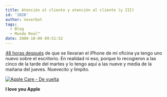 ```yaml
---
title: Atención al cliente y atención al cliente (y III)
id: '1026'
author: neverbot
tags:
  - Blog
  - Mundo Real™
date: 2008-10-09 09:51:52
---
```


[48 horas después](https://www.neverbot.com/atencion-al-cliente-y-atencion-al-cliente-ii/) de que se llevaran el iPhone de mi oficina ya tengo uno nuevo sobre el escritorio. En realidad ni eso, porque lo recogieron a las cinco de la tarde del martes y lo tengo aquí a las nueve y media de la mañana del jueves. Nuevecito y limpito.

[![Apple Care - De vuelta](./apple-care-back-300x225.jpg "Apple Care - De vuelta")](./apple-care-back.jpg)

**I love you Apple**